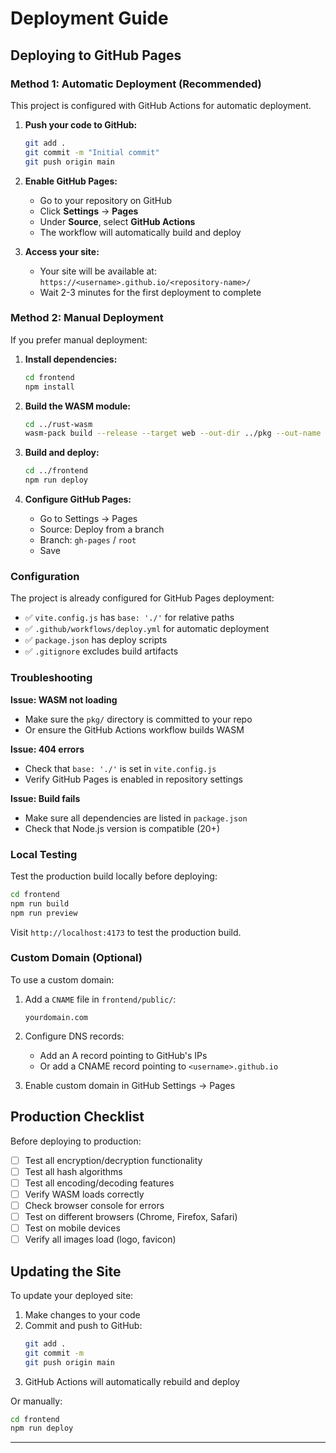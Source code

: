 # Deployment Guide

## Deploying to GitHub Pages

### Method 1: Automatic Deployment (Recommended)

This project is configured with GitHub Actions for automatic deployment.

1. **Push your code to GitHub:**
   ```bash
   git add .
   git commit -m "Initial commit"
   git push origin main
   ```

2. **Enable GitHub Pages:**
   - Go to your repository on GitHub
   - Click **Settings** → **Pages**
   - Under **Source**, select **GitHub Actions**
   - The workflow will automatically build and deploy

3. **Access your site:**
   - Your site will be available at: `https://<username>.github.io/<repository-name>/`
   - Wait 2-3 minutes for the first deployment to complete

### Method 2: Manual Deployment

If you prefer manual deployment:

1. **Install dependencies:**
   ```bash
   cd frontend
   npm install
   ```

2. **Build the WASM module:**
   ```bash
   cd ../rust-wasm
   wasm-pack build --release --target web --out-dir ../pkg --out-name rust_wasm
   ```

3. **Build and deploy:**
   ```bash
   cd ../frontend
   npm run deploy
   ```

4. **Configure GitHub Pages:**
   - Go to Settings → Pages
   - Source: Deploy from a branch
   - Branch: `gh-pages` / `root`
   - Save

### Configuration

The project is already configured for GitHub Pages deployment:

- ✅ `vite.config.js` has `base: './'` for relative paths
- ✅ `.github/workflows/deploy.yml` for automatic deployment
- ✅ `package.json` has deploy scripts
- ✅ `.gitignore` excludes build artifacts

### Troubleshooting

**Issue: WASM not loading**
- Make sure the `pkg/` directory is committed to your repo
- Or ensure the GitHub Actions workflow builds WASM

**Issue: 404 errors**
- Check that `base: './'` is set in `vite.config.js`
- Verify GitHub Pages is enabled in repository settings

**Issue: Build fails**
- Make sure all dependencies are listed in `package.json`
- Check that Node.js version is compatible (20+)

### Local Testing

Test the production build locally before deploying:

```bash
cd frontend
npm run build
npm run preview
```

Visit `http://localhost:4173` to test the production build.

### Custom Domain (Optional)

To use a custom domain:

1. Add a `CNAME` file in `frontend/public/`:
   ```
   yourdomain.com
   ```

2. Configure DNS records:
   - Add an A record pointing to GitHub's IPs
   - Or add a CNAME record pointing to `<username>.github.io`

3. Enable custom domain in GitHub Settings → Pages

## Production Checklist

Before deploying to production:

- [ ] Test all encryption/decryption functionality
- [ ] Test all hash algorithms
- [ ] Test all encoding/decoding features
- [ ] Verify WASM loads correctly
- [ ] Check browser console for errors
- [ ] Test on different browsers (Chrome, Firefox, Safari)
- [ ] Test on mobile devices
- [ ] Verify all images load (logo, favicon)

## Updating the Site

To update your deployed site:

1. Make changes to your code
2. Commit and push to GitHub:
   ```bash
   git add .
   git commit -m 
   git push origin main
   ```
3. GitHub Actions will automatically rebuild and deploy

Or manually:
```bash
cd frontend
npm run deploy
```

---


